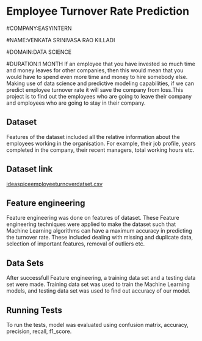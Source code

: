
# Employee Turnover Rate Prediction
#COMPANY:EASYINTERN

#NAME:VENKATA SRINIVASA RAO KILLADI

#DOMAIN:DATA SCIENCE

#DURATION:1 MONTH
If an employee that you have invested so much time and money leaves for other companies, then this would mean
that you would have to spend even more time and money to hire somebody else. 
Making use of
data science and predictive modeling capabilities, if we can predict employee turnover rate it will
save the company from loss.This project is to find out the employees who are going to leave their company and employees who are going to stay in their company.


## Dataset

Features of the dataset included all the relative information about the employees working in the organisation.
For example, their job profile, years completed in the company, their recent managers, total working hours etc.

## Dataset link

[ideaspiceemployeeturnoverdatset.csv](https://github.com/user-attachments/files/20928128/ideaspiceemployeeturnoverdatset.csv)

## Feature engineering

Feature engineering was done on features of dataset. These Feature engineering techniques were applied to make the dataset such that Machine Learning algorithms can have a maximum accuracy in predicting the turnover rate. These included dealing with missing and duplicate data, selection of important features, removal of outliers etc.


## Data Sets
After successfull Feature engineering, a training data set and a testing data set were made.
Training data set was used to train the Machine Learning models, and testing data set was used to find out accuracy of our model.

## Running Tests
To run the tests, model was evaluated using confusion matrix, accuracy, precision, recall, f1_score.


